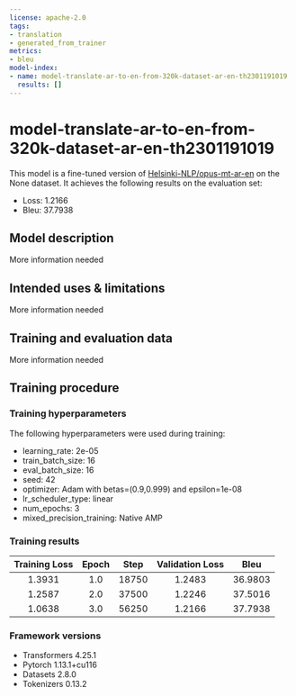 ```yaml
---
license: apache-2.0
tags:
- translation
- generated_from_trainer
metrics:
- bleu
model-index:
- name: model-translate-ar-to-en-from-320k-dataset-ar-en-th2301191019
  results: []
---
```


<!-- This model card has been generated automatically according to the information the Trainer had access to. You
should probably proofread and complete it, then remove this comment. -->

# model-translate-ar-to-en-from-320k-dataset-ar-en-th2301191019

This model is a fine-tuned version of [Helsinki-NLP/opus-mt-ar-en](https://huggingface.co/Helsinki-NLP/opus-mt-ar-en) on the None dataset.
It achieves the following results on the evaluation set:
- Loss: 1.2166
- Bleu: 37.7938

## Model description

More information needed

## Intended uses & limitations

More information needed

## Training and evaluation data

More information needed

## Training procedure

### Training hyperparameters

The following hyperparameters were used during training:
- learning_rate: 2e-05
- train_batch_size: 16
- eval_batch_size: 16
- seed: 42
- optimizer: Adam with betas=(0.9,0.999) and epsilon=1e-08
- lr_scheduler_type: linear
- num_epochs: 3
- mixed_precision_training: Native AMP

### Training results

| Training Loss | Epoch | Step  | Validation Loss | Bleu    |
|:-------------:|:-----:|:-----:|:---------------:|:-------:|
| 1.3931        | 1.0   | 18750 | 1.2483          | 36.9803 |
| 1.2587        | 2.0   | 37500 | 1.2246          | 37.5016 |
| 1.0638        | 3.0   | 56250 | 1.2166          | 37.7938 |


### Framework versions

- Transformers 4.25.1
- Pytorch 1.13.1+cu116
- Datasets 2.8.0
- Tokenizers 0.13.2
